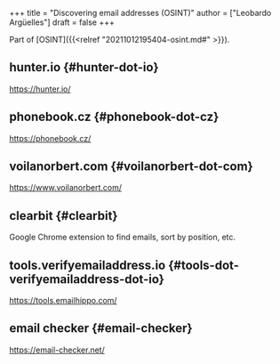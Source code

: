 +++
title = "Discovering email addresses (OSINT)"
author = ["Leobardo Argüelles"]
draft = false
+++

Part of [OSINT]({{<relref "20211012195404-osint.md#" >}}).


## hunter.io {#hunter-dot-io}

<https://hunter.io/>


## phonebook.cz {#phonebook-dot-cz}

<https://phonebook.cz/>


## voilanorbert.com {#voilanorbert-dot-com}

<https://www.voilanorbert.com/>


## clearbit {#clearbit}

Google Chrome extension to find emails, sort by position, etc.


## tools.verifyemailaddress.io {#tools-dot-verifyemailaddress-dot-io}

<https://tools.emailhippo.com/>


## email checker {#email-checker}

<https://email-checker.net/>
